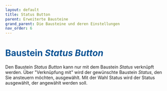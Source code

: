 ```yaml
---
layout: default
title: Status Button
parent: Erweiterte Bausteine
grand_parent: Die Bausteine und deren Einstellungen
nav_order: 6
---
```


# <span style="color:#0b5394">**Baustein *Status Button***</span>

Den Baustein *Status Button* kann nur mit dem Baustein *Status* verknüpft werden. Über "Verknüpfung mit" wird der gewünschte
Baustein *Status*, den Sie ansteuern möchten, ausgewählt. Mit der Wahl Status wird der Status ausgewählt, der angewählt werden soll.